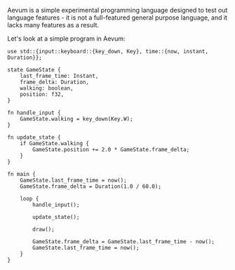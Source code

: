 Aevum is a simple experimental programming language designed to test out language features - it is not a full-featured general purpose language, and it lacks many features as a result.

Let's look at a simple program in Aevum:
```
use std::{input::keyboard::{key_down, Key}, time::{now, instant, Duration}};

state GameState {
    last_frame_time: Instant,
    frame_delta: Duration,
    walking: boolean,
    position: f32,
}

fn handle_input {
    GameState.walking = key_down(Key.W);
}

fn update_state {
    if GameState.walking {
        GameState.position += 2.0 * GameState.frame_delta;
    }
}

fn main {
    GameState.last_frame_time = now();
    GameState.frame_delta = Duration(1.0 / 60.0);

    loop {
        handle_input();

        update_state();

        draw();

        GameState.frame_delta = GameState.last_frame_time - now();
        GameState.last_frame_time = now();
    }
}

```
